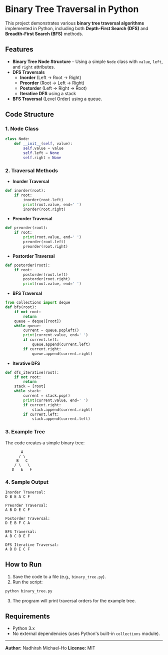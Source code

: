 
# Binary Tree Traversal in Python

This project demonstrates various **binary tree traversal algorithms** implemented in Python, including both **Depth-First Search (DFS)** and **Breadth-First Search (BFS)** methods.

## Features

- **Binary Tree Node Structure** – Using a simple `Node` class with `value`, `left`, and `right` attributes.
- **DFS Traversals**
  - **Inorder** (Left → Root → Right)
  - **Preorder** (Root → Left → Right)
  - **Postorder** (Left → Right → Root)
  - **Iterative DFS** using a stack
- **BFS Traversal** (Level Order) using a queue.

## Code Structure

### 1. Node Class
```python
class Node:
    def __init__(self, value):
        self.value = value
        self.left = None
        self.right = None
````

### 2. Traversal Methods

* **Inorder Traversal**

```python
def inorder(root):
    if root:
        inorder(root.left)
        print(root.value, end=' ')
        inorder(root.right)
```

* **Preorder Traversal**

```python
def preorder(root):
    if root:
        print(root.value, end=' ')
        preorder(root.left)
        preorder(root.right)
```

* **Postorder Traversal**

```python
def postorder(root):
    if root:
        postorder(root.left)
        postorder(root.right)
        print(root.value, end=' ')
```

* **BFS Traversal**

```python
from collections import deque
def bfs(root):
    if not root:
        return
    queue = deque([root])
    while queue:
        current = queue.popleft()
        print(current.value, end=' ')
        if current.left:
            queue.append(current.left)
        if current.right:
            queue.append(current.right)
```

* **Iterative DFS**

```python
def dfs_iterative(root):
    if not root:
        return
    stack = [root]
    while stack:
        current = stack.pop()
        print(current.value, end=' ')
        if current.right:
            stack.append(current.right)
        if current.left:
            stack.append(current.left)
```

### 3. Example Tree

The code creates a simple binary tree:

```
       A
      / \
     B   C
    / \   \
   D   E   F
```

### 4. Sample Output

```
Inorder Traversal:
D B E A C F

Preorder Traversal:
A B D E C F

Postorder Traversal:
D E B F C A

BFS Traversal:
A B C D E F

DFS Iterative Traversal:
A B D E C F
```

## How to Run

1. Save the code to a file (e.g., `binary_tree.py`).
2. Run the script:

```bash
python binary_tree.py
```

3. The program will print traversal orders for the example tree.

## Requirements

* Python 3.x
* No external dependencies (uses Python's built-in `collections` module).

---

**Author:** Nadhirah Michael-Ho
**License:** MIT



